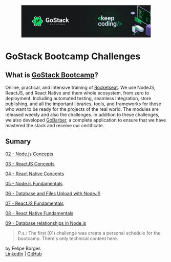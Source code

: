 <div align="center">
	<a href="https://rocketseat.com.br/gostack" target="_blank">
		<img src="/.github/gostackimg.png" alt="Logo" style="max-width:80%"/>
	</a>
</div>

# GoStack Bootcamp Challenges

## What is <a href="https://rocketseat.com.br/gostack" target="_blank">GoStack Bootcamp</a>?
Online, practical, and intensive training of [Rocketseat](https://rocketseat.com.br/). We use NodeJS, ReactJS, and React Native and them whole ecosystem, from zero to deployment. Including automated testing, seamless integration, store publishing, and all the important libraries, tools, and frameworks for those who want to be ready for the projects of the real world. The modules are released weekly and also the challenges. In addition to these challenges, we also developed [GoBarber](https://github.com/felipejsborges/gobarber), a complete application to ensure that we have mastered the stack and receive our certificate.

## Sumary
[02 - Node.js Concepts](/02_nodejs_concepts)

[03 - ReactJS Concepts](/tree/master/03_reactjs_concepts)

[04 - React Native Concepts](/tree/master/04_react_native_concepts)

[05 - Node.js Fundamentals](/tree/master/05_nodejs_fundamentals)

[06 - Database and Files Upload with NodeJS](/tree/master/06_db_and_files_upload)

[07 - ReactJS Fundamentals](/tree/master/07_reactjs_fundamentals)

[08 - React Native Fundamentals](/tree/master/08_react_native_fundamentals)

[09 - Database relationships in Node.js](/tree/master/09_database_relationships)

<blockquote>P.s.: The first (01) challenge was create a personal schedule for the bootcamp. There's only technical content here.</blockquote>

by Felipe Borges<br>
[LinkedIn](https://www.linkedin.com/in/felipejsborges) | [GitHub](https://github.com/felipejsborges)
